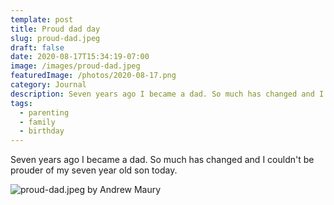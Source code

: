 ```yaml
---
template: post
title: Proud dad day
slug: proud-dad.jpeg
draft: false
date: 2020-08-17T15:34:19-07:00
image: /images/proud-dad.jpeg
featuredImage: /photos/2020-08-17.png
category: Journal
description: Seven years ago I became a dad. So much has changed and I couldn't be prouder of my seven year old son today. 
tags:
  - parenting
  - family
  - birthday
---
```

Seven years ago I became a dad. So much has changed and I couldn't be prouder of my seven year old son today.

![proud-dad.jpeg by Andrew Maury](/images/proud-dad.jpeg)

